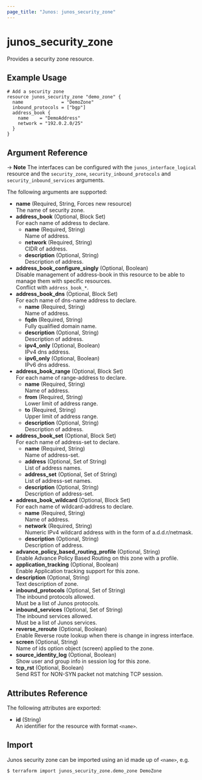 ```yaml
---
page_title: "Junos: junos_security_zone"
---
```


# junos_security_zone

Provides a security zone resource.

## Example Usage

```hcl
# Add a security zone
resource junos_security_zone "demo_zone" {
  name              = "DemoZone"
  inbound_protocols = ["bgp"]
  address_book {
    name    = "DemoAddress"
    network = "192.0.2.0/25"
  }
}
```

## Argument Reference

-> **Note** The interfaces can be configured with the `junos_interface_logical` resource and the
  `security_zone`, `security_inbound_protocols` and `security_inbound_services` arguments.

The following arguments are supported:

- **name** (Required, String, Forces new resource)  
  The name of security zone.
- **address_book** (Optional, Block Set)  
  For each name of address to declare.
  - **name** (Required, String)  
    Name of address.
  - **network** (Required, String)  
    CIDR of address.
  - **description** (Optional, String)  
    Description of address.
- **address_book_configure_singly** (Optional, Boolean)  
  Disable management of address-book in this resource to be able to manage them with specific
  resources.  
  Conflict with `address_book_*`.
- **address_book_dns** (Optional, Block Set)  
  For each name of dns-name address to declare.
  - **name** (Required, String)  
    Name of address.
  - **fqdn** (Required, String)  
    Fully qualified domain name.
  - **description** (Optional, String)  
    Description of address.
  - **ipv4_only** (Optional, Boolean)  
    IPv4 dns address.
  - **ipv6_only** (Optional, Boolean)  
    IPv6 dns address.
- **address_book_range** (Optional, Block Set)  
  For each name of range-address to declare.
  - **name** (Required, String)  
    Name of address.
  - **from** (Required, String)  
    Lower limit of address range.
  - **to** (Required, String)  
    Upper limit of address range.
  - **description** (Optional, String)  
    Description of address.
- **address_book_set** (Optional, Block Set)  
  For each name of address-set to declare.
  - **name** (Required, String)  
    Name of address-set.
  - **address** (Optional, Set of String)  
    List of address names.
  - **address_set** (Optional, Set of String)  
    List of address-set names.
  - **description** (Optional, String)  
    Description of address-set.
- **address_book_wildcard** (Optional, Block Set)  
  For each name of wildcard-address to declare.
  - **name** (Required, String)  
    Name of address.
  - **network** (Required, String)  
    Numeric IPv4 wildcard address with in the form of a.d.d.r/netmask.
  - **description** (Optional, String)  
    Description of address.
- **advance_policy_based_routing_profile** (Optional, String)  
  Enable Advance Policy Based Routing on this zone with a profile.
- **application_tracking** (Optional, Boolean)  
  Enable Application tracking support for this zone.
- **description** (Optional, String)  
  Text description of zone.
- **inbound_protocols** (Optional, Set of String)  
  The inbound protocols allowed.  
  Must be a list of Junos protocols.
- **inbound_services** (Optional, Set of String)  
  The inbound services allowed.  
  Must be a list of Junos services.
- **reverse_reroute** (Optional, Boolean)  
  Enable Reverse route lookup when there is change in ingress interface.
- **screen** (Optional, String)  
  Name of ids option object (screen) applied to the zone.
- **source_identity_log** (Optional, Boolean)  
  Show user and group info in session log for this zone.
- **tcp_rst** (Optional, Boolean)  
  Send RST for NON-SYN packet not matching TCP session.

## Attributes Reference

The following attributes are exported:

- **id** (String)  
  An identifier for the resource with format `<name>`.

## Import

Junos security zone can be imported using an id made up of `<name>`, e.g.

```shell
$ terraform import junos_security_zone.demo_zone DemoZone
```
